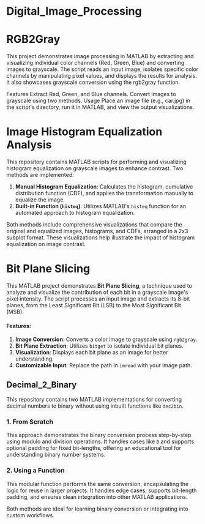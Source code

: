 # Digital_Image_Processing

#  RGB2Gray
This project demonstrates image processing in MATLAB by extracting and visualizing individual color channels (Red, Green, Blue) and converting images to grayscale. The script reads an input image, isolates specific color channels by manipulating pixel values, and displays the results for analysis. It also showcases grayscale conversion using the rgb2gray function.

Features
Extract Red, Green, and Blue channels.
Convert images to grayscale using two methods.
Usage
Place an image file (e.g., car.jpg) in the script's directory, run it in MATLAB, and view the output visualizations.


# Image Histogram Equalization Analysis

This repository contains MATLAB scripts for performing and visualizing histogram equalization on grayscale images to enhance contrast. Two methods are implemented:

1. **Manual Histogram Equalization**: Calculates the histogram, cumulative distribution function (CDF), and applies the transformation manually to equalize the image.
2. **Built-in Function (`histeq`)**: Utilizes MATLAB's `histeq` function for an automated approach to histogram equalization.

Both methods include comprehensive visualizations that compare the original and equalized images, histograms, and CDFs, arranged in a 2x3 subplot format. These visualizations help illustrate the impact of histogram equalization on image contrast.


# Bit Plane Slicing 

This MATLAB project demonstrates **Bit Plane Slicing**, a technique used to analyze and visualize the contribution of each bit in a grayscale image's pixel intensity. The script processes an input image and extracts its 8-bit planes, from the Least Significant Bit (LSB) to the Most Significant Bit (MSB).

#### Features:
1. **Image Conversion**: Converts a color image to grayscale using `rgb2gray`.
2. **Bit Plane Extraction**: Utilizes `bitget` to isolate individual bit planes.
3. **Visualization**: Displays each bit plane as an image for better understanding.
4. **Customizable Input**: Replace the path in `imread` with your image path.

## Decimal_2_Binary

This repository contains two MATLAB implementations for converting decimal numbers to binary without using inbuilt functions like `dec2bin`.

### **1. From Scratch**

This approach demonstrates the binary conversion process step-by-step using modulo and division operations. It handles cases like `0` and supports optional padding for fixed bit-lengths, offering an educational tool for understanding binary number systems.

### **2. Using a Function**

This modular function performs the same conversion, encapsulating the logic for reuse in larger projects. It handles edge cases, supports bit-length padding, and ensures clean integration into other MATLAB applications.

Both methods are ideal for learning binary conversion or integrating into custom workflows.
